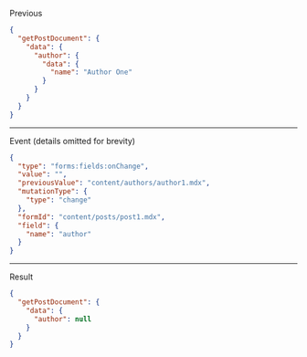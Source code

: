 Previous
```json
{
  "getPostDocument": {
    "data": {
      "author": {
        "data": {
          "name": "Author One"
        }
      }
    }
  }
}
```
---

Event (details omitted for brevity)
```json
{
  "type": "forms:fields:onChange",
  "value": "",
  "previousValue": "content/authors/author1.mdx",
  "mutationType": {
    "type": "change"
  },
  "formId": "content/posts/post1.mdx",
  "field": {
    "name": "author"
  }
}
```
---

Result
```json
{
  "getPostDocument": {
    "data": {
      "author": null
    }
  }
}
```
